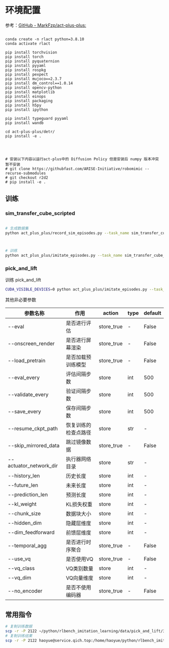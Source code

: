 # 环境配置

参考：[GitHub - MarkFzp/act-plus-plus:](https://github.com/MarkFzp/act-plus-plus.git)
```shell

conda create -n rlact python=3.8.10 
conda activate rlact

pip install torchvision
pip install torch
pip install pyquaternion
pip install pyyaml
pip install rospkg
pip install pexpect
pip install mujoco==2.3.7
pip install dm_control==1.0.14
pip install opencv-python
pip install matplotlib
pip install einops
pip install packaging
pip install h5py
pip install ipython

pip install typeguard pyyaml
pip install wandb

cd act-plus-plus/detr/
pip install -e .




# 安装以下内容以运行act-plus中的 Diffusion Policy 但是安装后 numpy 版本冲突 暂不安装
# git clone https://githubfast.com/ARISE-Initiative/robomimic --recurse-submodules
# git checkout r2d2
# pip install -e .
```

## 训练

### sim_transfer_cube_scripted

```bash

# 生成数据集
python act_plus_plus/record_sim_episodes.py --task_name sim_transfer_cube_scripted --dataset_dir data/sim_transfer_cube_scripted --num_episodes 10 --onscreen_render



# 训练
python act_plus_plus/imitate_episodes.py --task_name sim_transfer_cube_scripted --ckpt_dir training --policy_class ACT --kl_weight 10 --chunk_size 100 --hidden_dim 512 --batch_size 8 --dim_feedforward 3200 --lr 1e-5 --seed 0 --num_steps 2000
```

### pick_and_lift



训练 pick_and_lift

```bash
CUDA_VISIBLE_DEVICES=0 python act_plus_plus/imitate_episodes.py --task_name pick_and_lift --ckpt_dir training/pick_and_lift/111 --policy_class ACT --kl_weight 10 --chunk_size 100 --hidden_dim 512 --batch_size 2 --dim_feedforward 3200 --lr 1e-5 --seed 0 --num_steps 10000

```




其他非必要参数

| 参数名称               | 作用                     | action           | type     | default |
|------------------------|--------------------------|------------------|----------|---------|
| --eval                 | 是否进行评估              | store_true       | -          | False   |
| --onscreen_render      | 是否进行屏幕渲染          | store_true       | -            | False   |
| --load_pretrain        | 是否加载预训练模型        | store_true       | -           | False   |
| --eval_every           | 评估间隔步数              | store            | int         | 500     |
| --validate_every       | 验证间隔步数              | store            | int         | 500     |
| --save_every           | 保存间隔步数              | store            | int         | 500     |
| --resume_ckpt_path     | 恢复训练的检查点路径      | store            | str         | -       |
| --skip_mirrored_data   | 跳过镜像数据              | store_true       | -            | False   |
| --actuator_network_dir | 执行器网络目录            | store            | str          | -       |
| --history_len          | 历史长度                  | store            | int          | -       |
| --future_len           | 未来长度                  | store            | int         | -       |
| --prediction_len       | 预测长度                  | store            | int          | -       |
| --kl_weight            | KL损失权重                | store            | int        | -       |
| --chunk_size           | 数据块大小                | store            | int          | -       |
| --hidden_dim           | 隐藏层维度                | store            | int          | -       |
| --dim_feedforward      | 前馈层维度                | store            | int        | -       |
| --temporal_agg         | 是否进行时序聚合          | store_true       | -           | False   |
| --use_vq               | 是否使用VQ               | store_true       | -            | False   |
| --vq_class             | VQ类别数量                | store            | int         | -       |
| --vq_dim               | VQ向量维度                | store            | int        | -       |
| --no_encoder           | 是否不使用编码器          | store_true       | -            | False   |



## 常用指令

```bash
# 复制训练数据
scp -r -P 2122 ~/python/rlbench_imitation_learning/data/pick_and_lift/30static_hdf5/ haoyue@service.qich.top:/home/hddData/haoyue/rlbench_imitation_learning/data/pick_and_lift
# 复制训练结果
scp -r -P 2122 haoyue@service.qich.top:/home/haoyue/python/rlbench_imitation_learning/training/pick_and_lift/50demosmask ~/python/rlbench_imitation_learning/training/pick_and_lift
```